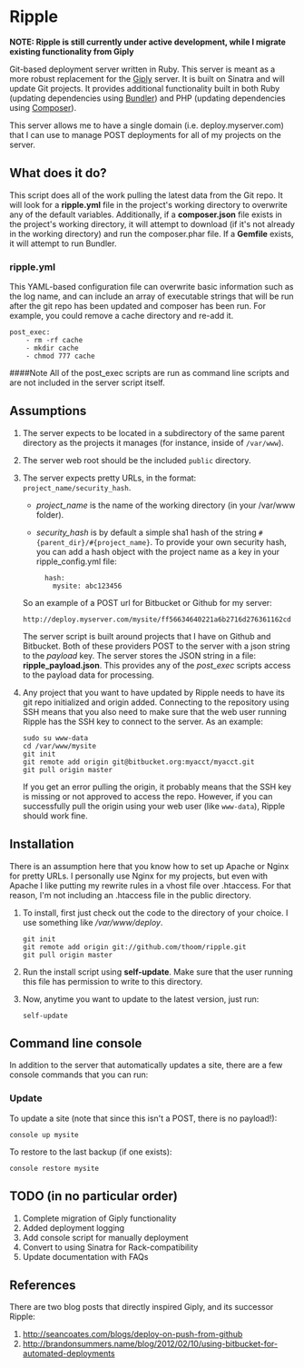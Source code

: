 Ripple
======

__NOTE: Ripple is still currently under active development, while I migrate existing functionality from Giply__

Git-based deployment server written in Ruby. This server is meant as a more robust replacement for the [Giply](http://github.com/thoom/giply-server)
server. It is built on Sinatra and will update Git projects. It provides additional functionality built in both Ruby
(updating dependencies using [Bundler](http://gembundler.com)) and PHP (updating dependencies using [Composer](https://getcomposer.org)).

This server allows me to have a single domain (i.e. deploy.myserver.com) that I can use to manage POST deployments for all
of my projects on the server.

What does it do?
----------------
This script does all of the work pulling the latest data from the Git repo. It will look for a __ripple.yml__ file in the
project's working directory to overwrite any of the default variables. Additionally, if a __composer.json__ file exists
in the project's working directory, it will attempt to download (if it's not already in the working directory)
and run the composer.phar file. If a __Gemfile__ exists, it will attempt to run Bundler.

### ripple.yml
This YAML-based configuration file can overwrite basic information such as the log name, and can include an array
of executable strings that will be run after the git repo has been updated and composer has been run. For example,
you could remove a cache directory and re-add it.

    post_exec:
        - rm -rf cache
        - mkdir cache
        - chmod 777 cache

####Note
All of the post_exec scripts are run as command line scripts and are not included in the server script itself.

Assumptions
-----------

 1. The server expects to be located in a subdirectory of the same parent directory as the projects it manages (for instance, inside of `/var/www`).
 2. The server web root should be the included `public` directory.
 3. The server expects pretty URLs, in the format: `project_name/security_hash`.
    * *project_name* is the name of the working directory (in your /var/www folder).
    * *security_hash* is by default a simple sha1 hash of the string `#{parent_dir}/#{project_name}`. To provide your own
    security hash, you can add a hash object with the project name as a key in your ripple_config.yml file:
    
		    hash:
		      mysite: abc123456

    So an example of a POST url for Bitbucket or Github for my server:

        http://deploy.myserver.com/mysite/ff56634640221a6b2716d276361162cd

    The server script is built around projects that I have on Github and Bitbucket. Both of these providers POST to the server
    with a json string to the _payload_ key. The server stores the JSON string in a file: **ripple_payload.json**. This provides
    any of the *post_exec* scripts access to the payload data for processing.

 4. Any project that you want to have updated by Ripple needs to have its git repo initialized and origin added. Connecting to the
    repository using SSH means that you also need to make sure that the web user running Ripple has the SSH key to connect
    to the server. As an example:

        sudo su www-data
        cd /var/www/mysite
        git init
        git remote add origin git@bitbucket.org:myacct/myacct.git
        git pull origin master

    If you get an error pulling the origin, it probably means that the SSH key is missing or not approved to access the repo.
    However, if you can successfully pull the origin using your web user (like `www-data`), Ripple should work fine.

Installation
------------

There is an assumption here that you know how to set up Apache or Nginx for pretty URLs. I personally use Nginx
for my projects, but even with Apache I like putting my rewrite rules in a vhost file over .htaccess. For that reason,
I'm not including an .htaccess file in the public directory.

 1. To install, first just check out the code to the directory of your choice. I use something like */var/www/deploy*.

        git init
        git remote add origin git://github.com/thoom/ripple.git
        git pull origin master

 2. Run the install script using __self-update__. Make sure that the user running this file has permission to write to
    this directory.
 3. Now, anytime you want to update to the latest version, just run:

        self-update

Command line console
--------------------
In addition to the server that automatically updates a site, there are a few console commands that you can run:

### Update

To update a site (note that since this isn't a POST, there is no payload!):

    console up mysite

To restore to the last backup (if one exists):

    console restore mysite

TODO (in no particular order)
-----------------------------

1. Complete migration of Giply functionality
2. Added deployment logging
3. Add console script for manually deployment
4. Convert to using Sinatra for Rack-compatibility
5. Update documentation with FAQs

References
----------

There are two blog posts that directly inspired Giply, and its successor Ripple:

 1. http://seancoates.com/blogs/deploy-on-push-from-github
 2. http://brandonsummers.name/blog/2012/02/10/using-bitbucket-for-automated-deployments
